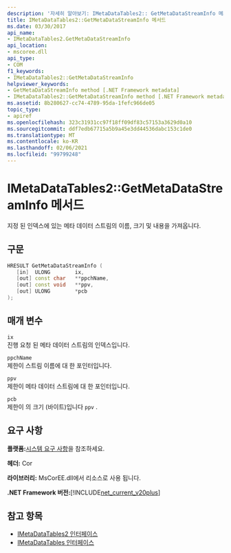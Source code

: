 ```yaml
---
description: '자세히 알아보기: IMetaDataTables2:: GetMetaDataStreamInfo 메서드'
title: IMetaDataTables2::GetMetaDataStreamInfo 메서드
ms.date: 03/30/2017
api_name:
- IMetaDataTables2.GetMetaDataStreamInfo
api_location:
- mscoree.dll
api_type:
- COM
f1_keywords:
- IMetaDataTables2::GetMetaDataStreamInfo
helpviewer_keywords:
- GetMetaDataStreamInfo method [.NET Framework metadata]
- IMetaDataTables2::GetMetaDataStreamInfo method [.NET Framework metadata]
ms.assetid: 8b280627-cc74-4789-95da-1fefc966de05
topic_type:
- apiref
ms.openlocfilehash: 323c31931cc97f18ff09df83c57153a3629d0a10
ms.sourcegitcommit: ddf7edb67715a5b9a45e3dd44536dabc153c1de0
ms.translationtype: MT
ms.contentlocale: ko-KR
ms.lasthandoff: 02/06/2021
ms.locfileid: "99799248"
---
```

# <a name="imetadatatables2getmetadatastreaminfo-method"></a>IMetaDataTables2::GetMetaDataStreamInfo 메서드

지정 된 인덱스에 있는 메타 데이터 스트림의 이름, 크기 및 내용을 가져옵니다.  
  
## <a name="syntax"></a>구문  
  
```cpp  
HRESULT GetMetaDataStreamInfo (  
   [in]  ULONG        ix,  
   [out] const char   **ppchName,  
   [out] const void   **ppv,  
   [out] ULONG        *pcb  
);  
```  
  
## <a name="parameters"></a>매개 변수  

 `ix`  
 진행 요청 된 메타 데이터 스트림의 인덱스입니다.  
  
 `ppchName`  
 제한이 스트림 이름에 대 한 포인터입니다.  
  
 `ppv`  
 제한이 메타 데이터 스트림에 대 한 포인터입니다.  
  
 `pcb`  
 제한이 의 크기 (바이트)입니다 `ppv` .  
  
## <a name="requirements"></a>요구 사항  

 **플랫폼:**[시스템 요구 사항](../../get-started/system-requirements.md)을 참조하세요.  
  
 **헤더:** Cor  
  
 **라이브러리:** MsCorEE.dll에서 리소스로 사용 됩니다.  
  
 **.NET Framework 버전:**[!INCLUDE[net_current_v20plus](../../../../includes/net-current-v20plus-md.md)]  
  
## <a name="see-also"></a>참고 항목

- [IMetaDataTables2 인터페이스](imetadatatables2-interface.md)
- [IMetaDataTables 인터페이스](imetadatatables-interface.md)
